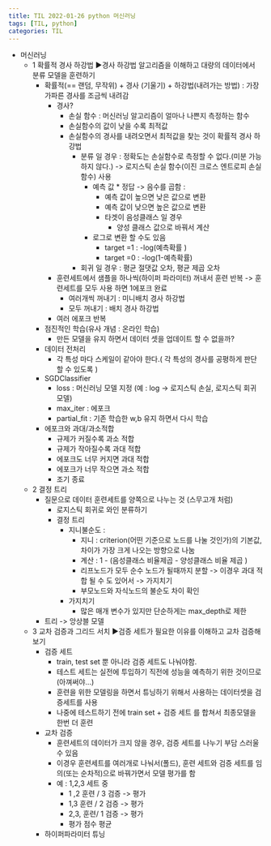 ```yaml
---
title: TIL 2022-01-26 python 머신러닝
tags: [TIL, python]
categories: TIL
---
```


- 머신러닝 
  - 1 확률적 경사 하강법 ▶️경사 하강법 알고리즘을 이해하고 대량의 데이터에서 분류 모델을 훈련하기
    - 확률적(== 랜덤, 무작위) + 경사 (기울기) + 하강법(내려가는 방법) : 가장 가파른 경사를 조금씩 내려감
      - 경사? 
        - 손실 함수 : 머신러닝 알고리즘이 얼마나 나쁜지 측정하는 함수 
        - 손실함수의 값이 낮을 수록 최적값 
        - 손실함수의 경사를 내려오면서 최적값을 찾는 것이 확률적 경사 하강법 
          - 분류 일 경우 : 정확도는 손실함수로 측정할 수 없다.(미분 가능하지 않다.) -> 로지스틱 손실 함수(이진 크로스 엔트로피 손실함수) 사용
            - 예측 값 * 정답 -> 음수를 곱함 :
              - 예측 값이 높으면 낮은 값으로 변환 
              - 예측 값이 낮으면 높은 값으로 변환 
              - 타겟이 음성클래스 일 경우 
                - 양성 클래스 값으로 바꿔서 계산 
            - 로그로 변환 할 수도 있음 
              - target =1 : -log(예측확률 )
              - target =0 : -log(1-예측확률)
          - 회귀 일 경우 : 평균 절댓값 오차, 평균 제곱 오차 
      - 훈련세트에서 샘플을 하나씩(하이퍼 파라미터) 꺼내서 훈련 반복 -> 훈련세트를 모두 사용 하면 1에포크 완료 
        - 여러개씩 꺼내기 : 미니배치 경사 하강법
        - 모두 꺼내기 : 배치 경사 하강법
      - 여러 에포크 반복
    - 점진적인 학습(유사 개념 : 온라인 학습)
      - 만든 모델을 유지 하면서 데이터 셋을 업데이트 할 수 없을까?
    - 데이터 전처리
      - 각 특성 마다 스케일이 같아야 한다.( 각 특성의 경사를 공평하게 판단할 수 있도록 )
    - SGDClassifier
      - loss : 머신러닝 모델 지정 (예 : log -> 로지스틱 손실, 로지스틱 회귀 모델)
      - max_iter : 에포크 
      - partial_fit : 기존 학습한 w,b 유지 하면서 다시 학습
    - 에포크와 과대/과소적합
      - 규제가 커질수록 과소 적합 
      - 규제가 작아질수록 과대 적합 
      - 에포크도 너무 커지면 과대 적합 
      - 에포크가 너무 작으면 과소 적합
      - 조기 종료 
  - 2 결정 트리
    - 질문으로 데이터 훈련세트를 양쪽으로 나누는 것 (스무고개 처럼)
      - 로지스틱 회귀로 와인 분류하기
      - 결정 트리
        - 지니불순도 : 
          - 지니 : criterion(어떤 기준으로 노드를 나눌 것인가)의 기본값, 차이가 가장 크게 나오는 방향으로 나눔
          - 계산 : 1 - (음성클래스 비율제곱 - 양성클래스 비율 제곱 )
          - 리프노드가 모두 순수 노드가 될때까지 분할 -> 이경우 과대 적합 될 수 도 있어서 -> 가지치기 
          - 부모노드와 자식노드의 불순도 차이 확인 
        - 가지치기 
          - 많은 매개 변수가 있지만 단순하게는 max_depth로 제한 
    - 트리 -> 앙상블 모델 
  - 3 교차 검증과 그리드 서치 ▶️검증 세트가 필요한 이유를 이해하고 교차 검증해 보기
    - 검증 세트
      - train, test set 뿐 아니라 검증 세트도 나눠야함. 
      - 테스트 세트는 실전에 투입하기 직전에 성능을 예측하기 위한 것이므로(아껴써야...)
      - 훈련을 위한 모델링을 하면서 튜닝하기 위해서 사용하는 데이터셋을 검증세트를 사용
      - 나중에 테스트하기 전에 train set + 검증 세트 를 합쳐서 최종모델을 한번 더 훈련
    - 교차 검증
      - 훈련세트의 데이터가 크지 않을 경우, 검증 세트를 나누기 부담 스러울 수 있음 
      - 이경우 훈련세트를 여러개로 나눠서(폴드), 훈련 세트와 검증 세트를 임의(또는 순차적)으로 바꿔가면서 모델 평가를 함 
      - 예 : 1,2,3 세트 중 
        - 1 ,2 훈련 / 3 검증 -> 평가 
        - 1,3 훈련 / 2 검증 -> 평가 
        - 2,3, 훈련/ 1 검증 -> 평가 
        - 평가 점수 평균
    - 하이퍼파라미터 튜닝


